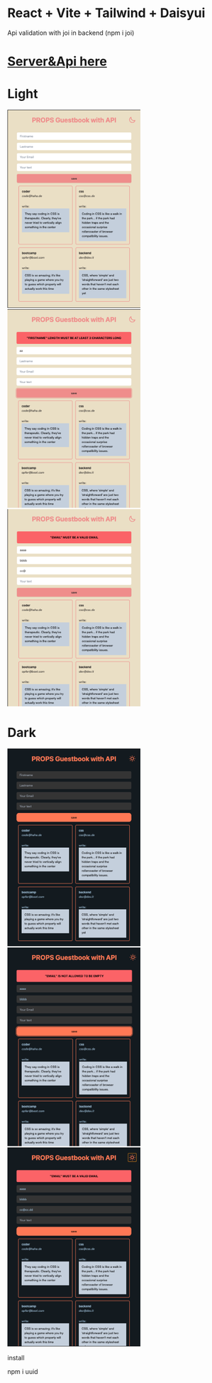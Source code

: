 # React + Vite + Tailwind + Daisyui

Api validation with joi in backend
(npm i joi)

# [Server&Api here](https://github.com/MariaRiosNavarro/guestbook_backend)

# Light

<div>
<img src="./public/img/readme.png" width="300px">
<img src="./public/img/readme2.png" width="300px">
<img src="./public/img/readme3.png" width="300px">
</div>

# Dark

<div>
<img src="./public/img/readmed.png" width="300px">
<img src="./public/img/readmed2.png" width="300px">
<img src="./public/img/readmed3.png" width="300px">
</div>

install

npm i uuid
